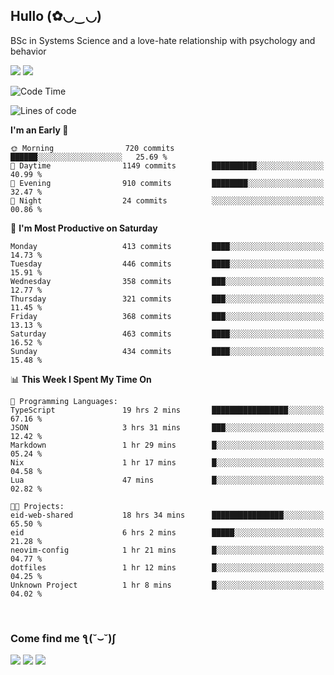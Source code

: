 <h2>Hullo (✿◡‿◡)</h2>

BSc in Systems Science and a love-hate relationship with psychology and behavior

<img src="https://github-readme-activity-graph.vercel.app/graph?username=hedonicadapter&theme=high-contrast"/>
<img src="https://github-readme-stats-git-masterrstaa-rickstaa.vercel.app/api?username=hedonicadapter&theme=highcontrast"/>

<!--START_SECTION:waka-->
![Code Time](http://img.shields.io/badge/Code%20Time-1%2C960%20hrs%2022%20mins-blue)

![Lines of code](https://img.shields.io/badge/From%20Hello%20World%20I%27ve%20Written-6.5%20million%20lines%20of%20code-blue)

**I'm an Early 🐤** 

```text
🌞 Morning                720 commits         ██████░░░░░░░░░░░░░░░░░░░   25.69 % 
🌆 Daytime                1149 commits        ██████████░░░░░░░░░░░░░░░   40.99 % 
🌃 Evening                910 commits         ████████░░░░░░░░░░░░░░░░░   32.47 % 
🌙 Night                  24 commits          ░░░░░░░░░░░░░░░░░░░░░░░░░   00.86 % 
```
📅 **I'm Most Productive on Saturday** 

```text
Monday                   413 commits         ████░░░░░░░░░░░░░░░░░░░░░   14.73 % 
Tuesday                  446 commits         ████░░░░░░░░░░░░░░░░░░░░░   15.91 % 
Wednesday                358 commits         ███░░░░░░░░░░░░░░░░░░░░░░   12.77 % 
Thursday                 321 commits         ███░░░░░░░░░░░░░░░░░░░░░░   11.45 % 
Friday                   368 commits         ███░░░░░░░░░░░░░░░░░░░░░░   13.13 % 
Saturday                 463 commits         ████░░░░░░░░░░░░░░░░░░░░░   16.52 % 
Sunday                   434 commits         ████░░░░░░░░░░░░░░░░░░░░░   15.48 % 
```


📊 **This Week I Spent My Time On** 

```text
💬 Programming Languages: 
TypeScript               19 hrs 2 mins       █████████████████░░░░░░░░   67.16 % 
JSON                     3 hrs 31 mins       ███░░░░░░░░░░░░░░░░░░░░░░   12.42 % 
Markdown                 1 hr 29 mins        █░░░░░░░░░░░░░░░░░░░░░░░░   05.24 % 
Nix                      1 hr 17 mins        █░░░░░░░░░░░░░░░░░░░░░░░░   04.58 % 
Lua                      47 mins             █░░░░░░░░░░░░░░░░░░░░░░░░   02.82 % 

🐱‍💻 Projects: 
eid-web-shared           18 hrs 34 mins      ████████████████░░░░░░░░░   65.50 % 
eid                      6 hrs 2 mins        █████░░░░░░░░░░░░░░░░░░░░   21.28 % 
neovim-config            1 hr 21 mins        █░░░░░░░░░░░░░░░░░░░░░░░░   04.77 % 
dotfiles                 1 hr 12 mins        █░░░░░░░░░░░░░░░░░░░░░░░░   04.25 % 
Unknown Project          1 hr 8 mins         █░░░░░░░░░░░░░░░░░░░░░░░░   04.02 % 
```


<!--END_SECTION:waka-->

<br/>
<h3>Come find me ƪ(˘⌣˘)ʃ </h3>

<a href="https://hedonicadapter.com/"><img src="https://img.shields.io/badge/-Portfolio-3423A6?style=flat-square&logo=Google-Chrome&logoColor=white"/></a>
<a href="www.linkedin.com/in/sam-herman"><img src="https://img.shields.io/badge/-Sam%20Herman-0077B5?style=flat-square&logo=Linkedin&logoColor=white"/></a>
<a href="mailto:mailservice.samherman@gmail.com"><img src="https://img.shields.io/badge/-mailservice.samherman@gmail.com-D14836?style=flat-square&logo=Gmail&logoColor=white"/></a>

<!--
**cdthomp1/cdthomp1** is a ✨ _special_ ✨ repository because its `README.md` (this file) appears on your GitHub profile.


----
Credit: [cdthomp1](https://github.com/cdthomp1)

Last Edited on: 19/11/2020
